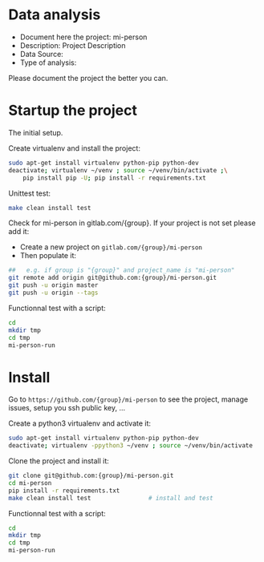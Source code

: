 # Data analysis
- Document here the project: mi-person
- Description: Project Description
- Data Source:
- Type of analysis:

Please document the project the better you can.

# Startup the project

The initial setup.

Create virtualenv and install the project:
```bash
sudo apt-get install virtualenv python-pip python-dev
deactivate; virtualenv ~/venv ; source ~/venv/bin/activate ;\
    pip install pip -U; pip install -r requirements.txt
```

Unittest test:
```bash
make clean install test
```

Check for mi-person in gitlab.com/{group}.
If your project is not set please add it:

- Create a new project on `gitlab.com/{group}/mi-person`
- Then populate it:

```bash
##   e.g. if group is "{group}" and project_name is "mi-person"
git remote add origin git@github.com:{group}/mi-person.git
git push -u origin master
git push -u origin --tags
```

Functionnal test with a script:

```bash
cd
mkdir tmp
cd tmp
mi-person-run
```

# Install

Go to `https://github.com/{group}/mi-person` to see the project, manage issues,
setup you ssh public key, ...

Create a python3 virtualenv and activate it:

```bash
sudo apt-get install virtualenv python-pip python-dev
deactivate; virtualenv -ppython3 ~/venv ; source ~/venv/bin/activate
```

Clone the project and install it:

```bash
git clone git@github.com:{group}/mi-person.git
cd mi-person
pip install -r requirements.txt
make clean install test                # install and test
```
Functionnal test with a script:

```bash
cd
mkdir tmp
cd tmp
mi-person-run
```
